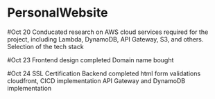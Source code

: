 # PersonalWebsite
#Oct 20
Conducated research on  AWS cloud services required for the project, including Lambda, DynamoDB, API Gateway, S3, and others.
Selection of the tech stack

#Oct 23
Frontend design completed
Domain name bought


#Oct 24
SSL Certification
Backend completed
html form validations
cloudfront, CICD implementation
API Gateway and DynamoDB implementation
